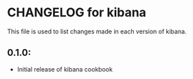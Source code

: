 # CHANGELOG for kibana

This file is used to list changes made in each version of kibana.

## 0.1.0:

* Initial release of kibana cookbook
